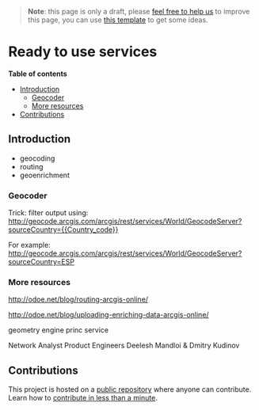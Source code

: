 > **Note**: this page is only a draft, please [feel free to help us](#contributions) to improve this page, you can use [this template](https://github.com/esri-es/awesome-arcgis/blob/master/RESOURCE_PAGE_TEMPLATE.md) to get some ideas.

# Ready to use services
<!-- START doctoc generated TOC please keep comment here to allow auto update -->
<!-- DON'T EDIT THIS SECTION, INSTEAD RE-RUN doctoc TO UPDATE -->
**Table of contents**

- [Introduction](#introduction)
  - [Geocoder](#geocoder)
  - [More resources](#more-resources)
- [Contributions](#contributions)

<!-- END doctoc generated TOC please keep comment here to allow auto update -->

## Introduction
* geocoding
* routing
* geoenrichment

### Geocoder

Trick: filter output using:  http://geocode.arcgis.com/arcgis/rest/services/World/GeocodeServer?sourceCountry={{Country_code}}

For example:
http://geocode.arcgis.com/arcgis/rest/services/World/GeocodeServer?sourceCountry=ESP

### More resources

http://odoe.net/blog/routing-arcgis-online/

http://odoe.net/blog/uploading-enriching-data-arcgis-online/

geometry engine
princ service

Network Analyst Product Engineers
Deelesh Mandloi & Dmitry Kudinov

## Contributions

This project is hosted on a [public repository](https://github.com/hhkaos/awesome-arcgis) where anyone can contribute. Learn how to [contribute in less than a minute](https://github.com/hhkaos/awesome-arcgis/blob/master/CONTRIBUTING.md#contributions).